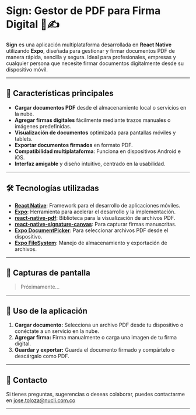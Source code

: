 # Sign: Gestor de PDF para Firma Digital 📄✍️

**Sign** es una aplicación multiplataforma desarrollada en **React Native** utilizando **Expo**, diseñada para gestionar y firmar documentos PDF de manera rápida, sencilla y segura. Ideal para profesionales, empresas y cualquier persona que necesite firmar documentos digitalmente desde su dispositivo móvil.

---

## 🚀 Características principales

- **Cargar documentos PDF** desde el almacenamiento local o servicios en la nube.
- **Agregar firmas digitales** fácilmente mediante trazos manuales o imágenes predefinidas.
- **Visualización de documentos** optimizada para pantallas móviles y tablets.
- **Exportar documentos firmados** en formato PDF.
- **Compatibilidad multiplataforma**: Funciona en dispositivos Android e iOS.
- **Interfaz amigable** y diseño intuitivo, centrado en la usabilidad.

---

## 🛠️ Tecnologías utilizadas

- **[React Native](https://reactnative.dev/)**: Framework para el desarrollo de aplicaciones móviles.
- **[Expo](https://expo.dev/)**: Herramienta para acelerar el desarrollo y la implementación.
- **[react-native-pdf](https://github.com/wonday/react-native-pdf)**: Biblioteca para la visualización de archivos PDF.
- **[react-native-signature-canvas](https://github.com/RepairShopr/react-native-signature-canvas)**: Para capturar firmas manuscritas.
- **[Expo DocumentPicker](https://docs.expo.dev/versions/latest/sdk/document-picker/)**: Para seleccionar archivos PDF desde el dispositivo.
- **[Expo FileSystem](https://docs.expo.dev/versions/latest/sdk/filesystem/)**: Manejo de almacenamiento y exportación de archivos.

---

## 📸 Capturas de pantalla

> Próximamente...

---

## 📝 Uso de la aplicación

1. **Cargar documento:** Selecciona un archivo PDF desde tu dispositivo o conéctate a un servicio en la nube.
2. **Agregar firma:** Firma manualmente o carga una imagen de tu firma digital.
3. **Guardar y exportar:** Guarda el documento firmado y compártelo o descárgalo como PDF.

---

## 📧 Contacto

Si tienes preguntas, sugerencias o deseas colaborar, puedes contactarme en jose.toloza@nucli.com.co

---
